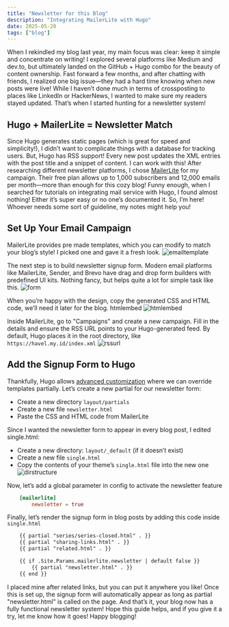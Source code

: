 ```yaml
---
title: "Newsletter for this Blog"
description: "Integrating MailerLite with Hugo"
date: 2025-05-20
tags: ["blog"]
---
```


When I rekindled my blog last year, my main focus was clear: keep it simple and concentrate on writing! I explored several platforms like Medium and dev.to, but ultimately landed on the GitHub + Hugo combo for the beauty of content ownership.
Fast forward a few months, and after chatting with friends, I realized one big issue—they had a hard time knowing when new posts were live! While I haven’t done much in terms of crossposting to places like LinkedIn or HackerNews, I wanted to make sure my readers stayed updated. That’s when I started hunting for a newsletter system!

## Hugo + MailerLite = Newsletter Match

Since Hugo generates static pages (which is great for speed and simplicity!), I didn’t want to complicate things with a database for tracking users. But, Hugo has RSS support! Every new post updates the XML entries with the post title and a snippet of content. I can work with this!
After researching different newsletter platforms, I chose [MailerLite](https://www.mailerlite.com/) for my campaign. Their free plan allows up to 1,000 subscribers and 12,000 emails per month—more than enough for this cozy blog!
Funny enough, when I searched for tutorials on integrating mail service with Hugo, I found almost nothing! Either it’s super easy or no one’s documented it. So, I’m here! Whoever needs some sort of guideline, my notes might help you!

## Set Up Your Email Campaign

MailerLite provides pre made templates, which you can modify to match your blog’s style! I picked one and gave it a fresh look.
![emailtemplate](./gohugo-newsletter-0.png)

The next step is to build newsletter signup form. Modern email platforms like MailerLite, Sender, and Brevo have drag and drop form builders with predefined UI kits. Nothing fancy, but helps quite a lot for simple task like this.
![form](./gohugo-newsletter-1.png)

When you’re happy with the design, copy the generated CSS and HTML code, we’ll need it later for the blog.
htmlembed
![htmlembed](./gohugo-newsletter-2.png)

Inside MailerLite, go to "Campaigns" and create a new campaign. Fill in the details and ensure the RSS URL points to your Hugo-generated feed. By default, Hugo places it in the root directory, like `https://havel.my.id/index.xml`
![rssurl](./gohugo-newsletter-3.png)

## Add the Signup Form to Hugo

Thankfully, Hugo allows [advanced customization](https://gohugo.io/hugo-modules/theme-components/) where we can override templates partially. Let’s create a new partial for our newsletter form:

- Create a new directory `layout/partials`
- Create a new file `newsletter.html`
- Paste the CSS and HTML code from MailerLite

Since I wanted the newsletter form to appear in every blog post, I edited single.html:

- Create a new directory: `layout/_default` (if it doesn’t exist)
- Create a new file `single.html`
- Copy the contents of your theme’s `single.html` file into the new one
![dirstructure](./gohugo-newsletter-4.png)

Now, let’s add a global parameter in config to activate the newsletter feature

```toml
    [mailerlite]
        newsletter = true
```

Finally, let’s render the signup form in blog posts by adding this code inside `single.html`

```html
    {{ partial "series/series-closed.html" . }}
    {{ partial "sharing-links.html" . }}
    {{ partial "related.html" . }}  

    {{ if .Site.Params.mailerlite.newsletter | default false }}
        {{ partial "newsletter.html" . }}
    {{ end }}
```

I placed mine after related links, but you can put it anywhere you like! Once this is set up, the signup form will automatically appear as long as partial "newsletter.html" is called on the page.
And that’s it, your blog now has a fully functional newsletter system! Hope this guide helps, and if you give it a try, let me know how it goes! Happy blogging!
